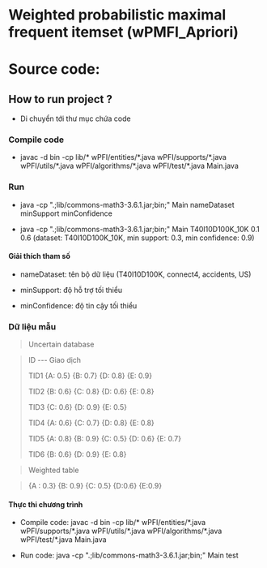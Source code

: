 
# Weighted probabilistic maximal frequent itemset (wPMFI_Apriori)

# Source code:

## How to run project ?

- Di chuyển tới thư mục chứa code

### Compile code
- javac -d bin -cp lib/* wPFI/entities/\*.java wPFI/supports/\*.java wPFI/utils/\*.java wPFI/algorithms/\*.java wPFI/test/\*.java Main.java

### Run
- java -cp ".;lib/commons-math3-3.6.1.jar;bin;" Main nameDataset minSupport minConfidence

- java -cp ".;lib/commons-math3-3.6.1.jar;bin;" Main T40I10D100K_10K 0.1 0.6 (dataset: T40I10D100K_10K, min support: 0.3, min confidence: 0.9)

#### Giải thích tham số

- nameDataset: tên bộ dữ liệu (T40I10D100K, connect4, accidents, US)

- minSupport: độ hỗ trợ tối thiểu

- minConfidence: độ tin cậy tối thiểu

### Dữ liệu mẫu

> Uncertain database

> ID	 ---   Giao dịch
>
> TID1	{A: 0.5} {B: 0.7} {D: 0.8} {E: 0.9}
>
> TID2	{B: 0.6} {C: 0.8} {D: 0.6} {E: 0.8}
>
> TID3	{C: 0.6} {D: 0.9} {E: 0.5}
>
> TID4	{A: 0.6} {C: 0.7} {D: 0.8} {E: 0.8}
>
> TID5	{A: 0.8} {B: 0.9} {C: 0.5} {D: 0.6} {E: 0.7}
>
> TID6	{B: 0.6} {D: 0.9} {E: 0.8}

> Weighted table

> {A : 0.3}	{B: 0.9}	{C: 0.5}	{D:0.6}	{E:0.9}

#### Thực thi chương trình

- Compile code: javac -d bin -cp lib/* wPFI/entities/\*.java wPFI/supports/\*.java wPFI/utils/\*.java wPFI/algorithms/\*.java wPFI/test/\*.java Main.java


- Run code: java -cp ".;lib/commons-math3-3.6.1.jar;bin;" Main test
